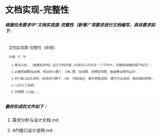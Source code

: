 # 文档实现-完整性

##### 根据任务要求中“文档实现度-完整性（新增）”项要求进行文档编写，具体要求如下:

![](pics_for_markdown/quest.jpg)

##### 最终形成的文件如下：

1. 需求分析与设计文档.md

2. API接口设计说明.md
